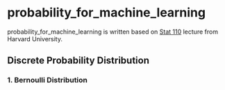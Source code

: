 # probability_for_machine_learning

probability_for_machine_learning is written based on [Stat 110](https://projects.iq.harvard.edu/stat110/youtube) lecture from Harvard University.

## Discrete Probability Distribution

### 1. Bernoulli Distribution

